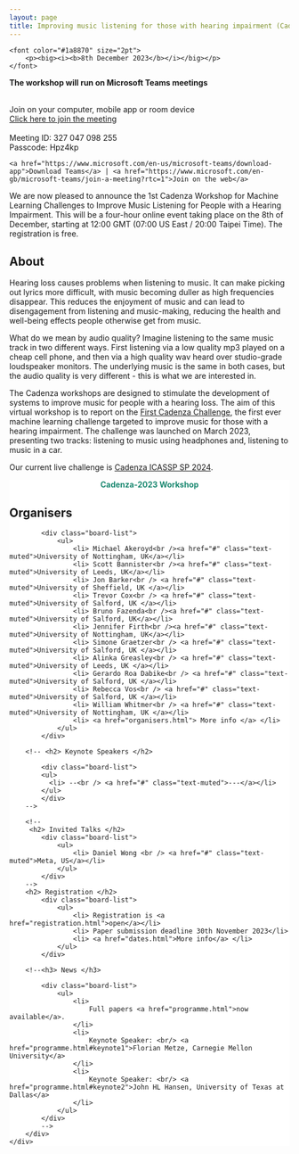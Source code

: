 ```yaml
---
layout: page
title: Improving music listening for those with hearing impairment (Cadenza-2023)
---
```


<div class="row">

<div class="col-md-9">

    <font color="#1a8870" size="2pt">
        <p><big><i><b>8th December 2023</b></i></big></p>
    </font>


<div class="alert alert-info" role="alert">
    <p><strong>The workshop will run on Microsoft Teams meetings</strong></p>
    <br>
    Join on your computer, mobile app or room device <br>
    <a href="https://teams.microsoft.com/l/meetup-join/19%3ameeting_ZmMxZTI5MDctZDE1Mi00YWZhLTllZTMtZDFhYWM5YTY3Mjk3%40thread.v2/0?context=%7b%22Tid%22%3a%2265b52940-f4b6-41bd-833d-3033ecbcf6e1%22%2c%22Oid%22%3a%2269e1e21a-e41d-42a2-a013-2e08b1a84328%22%7d">Click here to join the meeting</a>
    <br>
    <br>
    Meeting ID: 327 047 098 255 <br>
    Passcode: Hpz4kp <br>

    <a href="https://www.microsoft.com/en-us/microsoft-teams/download-app">Download Teams</a> | <a href="https://www.microsoft.com/en-gb/microsoft-teams/join-a-meeting?rtc=1">Join on the web</a>

</div>

<p>
We are now pleased to announce the 1st Cadenza Workshop for Machine Learning Challenges to Improve Music Listening for People with a Hearing Impairment.
This will be a four-hour online event taking place on the 8th of December, starting at 12:00 GMT (07:00 US East / 20:00 Taipei Time). 
The registration is free.
</p>

<h2>About</h2>

<p>Hearing loss causes problems when listening to music. 
It can make picking out lyrics more difficult, with music becoming duller as high frequencies disappear. 
This reduces the enjoyment of music and can lead to disengagement from listening and music-making, 
reducing the health and well-being effects people otherwise get from music.</p>

<p>What do we mean by audio quality? Imagine listening to the same music track in two different ways. First listening via a low quality mp3 played on a cheap cell phone, and then via a high quality wav heard over studio-grade loudspeaker monitors. The underlying music is the same in both cases, but the audio quality is very different - this is what we are interested in.</p>

<p>The Cadenza workshops are designed to stimulate the development of systems to improve music for people with a hearing loss.
The aim of this virtual workshop is to report on the <a href="https://cadenzachallenge.org/docs/cadenza1/cc1_intro">First Cadenza Challenge</a>, 
the first ever machine learning challenge targeted to improve music for those with a hearing impairment. 
The challenge was launched on March 2023, presenting two tracks: listening to music using headphones and, listening to music in a car.
</p>


<p>
Our current live challenge is <a href="https://cadenzachallenge.org/docs/icassp_2024/intro">Cadenza ICASSP SP 2024</a>.
</p>

</div>

<div class="col-md-3" style="background:#FFF; margin:0px 0px 0px 0px">
    <div class="box">
        <center>
            <font color="#1a8870"><b>Cadenza-2023 Workshop</b></font>
        </center>
        <!-- <center><i>Virtual Workshop</i></center> -->
        <h2>Organisers</h2>

            <div class="board-list">
                <ul>
                    <li> Michael Akeroyd<br /><a href="#" class="text-muted">University of Nottingham, UK</a></li>
                    <li> Scott Bannister<br /><a href="#" class="text-muted">University of Leeds, UK</a></li>
                    <li> Jon Barker<br /> <a href="#" class="text-muted">University of Sheffield, UK </a></li>
                    <li> Trevor Cox<br /> <a href="#" class="text-muted">University of Salford, UK </a></li>
                    <li> Bruno Fazenda<br /><a href="#" class="text-muted">University of Salford, UK</a></li>
                    <li> Jennifer Firth<br /><a href="#" class="text-muted">University of Nottingham, UK</a></li>
                    <li> Simone Graetzer<br /> <a href="#" class="text-muted">University of Salford, UK </a></li>
                    <li> Alinka Greasley<br /> <a href="#" class="text-muted">University of Leeds, UK </a></li>
                    <li> Gerardo Roa Dabike<br /> <a href="#" class="text-muted">University of Salford, UK </a></li>
                    <li> Rebecca Vos<br /> <a href="#" class="text-muted">University of Salford, UK </a></li>
                    <li> William Whitmer<br /> <a href="#" class="text-muted">University of Nottingham, UK </a></li>
                    <li> <a href="organisers.html"> More info </a> </li>
                </ul>
            </div>

        <!-- <h2> Keynote Speakers </h2>

            <div class="board-list">
            <ul>
              <li> --<br /> <a href="#" class="text-muted">---</a></li>
            </ul>
            </div>
        -->

        <!-- 
         <h2> Invited Talks </h2>
            <div class="board-list">
                <ul>
                    <li> Daniel Wong <br /> <a href="#" class="text-muted">Meta, US</a></li>
                </ul>
            </div>
        -->
        <h2> Registration </h2>
            <div class="board-list">
                <ul>
                    <li> Registration is <a href="registration.html">open</a></li>
                    <li> Paper submission deadline 30th November 2023</li>
                    <li> <a href="dates.html">More info</a> </li> 
                </ul>
            </div>

        <!--<h3> News </h3>
    
            <div class="board-list">
                <ul>
                    <li>
                        Full papers <a href="programme.html">now available</a>.
                    </li>
                    <li>
                        Keynote Speaker: <br/> <a href="programme.html#keynote1">Florian Metze, Carnegie Mellon University</a>
                    </li>
                    <li>
                        Keynote Speaker: <br/> <a href="programme.html#keynote2">John HL Hansen, University of Texas at Dallas</a>
                    </li>
                </ul>
            </div> 
            -->
        </div> 
    </div>
</div>
